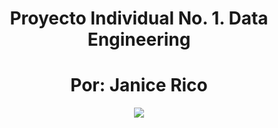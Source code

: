 ## <h1 align=center> Proyecto Individual No. 1. Data Engineering

# <h1 align=center> Por: Janice Rico

<p align="center">
<img src=https://github.com/janicerico/PI01_Data-Engineering/blob/main/Images/data.png>
</p>
